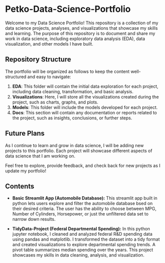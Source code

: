 # Petko-Data-Science-Portfolio

Welcome to my Data Science Portfolio! This repository is a collection of my data science projects, analyses, and visualizations that showcase my skills and learning. The purpose of this repository is to document and share my work in data science, including exploratory data analysis (EDA), data visualization, and other models I have built.

## Repository Structure

The portfolio will be organized as follows to keep the content well-structured and easy to navigate:

1. **EDA**: This folder will contain the initial data exploration for each project, including data cleaning, transformation, and basic analysis.
2. **Visualizations**: Here, I will store all the visualizations created during the project, such as charts, graphs, and plots.
3. **Models**: This folder will include the models developed for each project.
4. **Docs**: This section will contain any documentation or reports related to the project, such as insights, conclusions, or further steps.

## Future Plans

As I continue to learn and grow in data science, I will be adding new projects to this portfolio. Each project will showcase different aspects of data science that I am working on.

Feel free to explore, provide feedback, and check back for new projects as I update my portfolio!


## Contents
- **Basic Streamlit App (Automobile Database):** This streamlit app built in python lets users explore and filter the automobile database bsed on their desired criteria. The user has the ability to choose between MPG, Number of Cylinders, Horsepower, or just the unfiltered data set to narrow down results.
  
- **TidyData-Project (Federal Departmental Spending):** In this python jupyter notebook, I cleaned and analyzed federal R&D spending data using pandas and matplotlib. I transformed the dataset into a tidy format and created visualizations to explore departmental spending trends. A pivot table summarizes median spending over the years. This project showcases my skills in data cleaning, analysis, and visualization.

